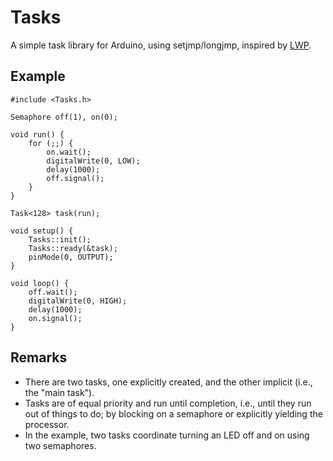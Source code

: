 Tasks
=====
A simple task library for Arduino, using setjmp/longjmp, inspired by [LWP](https://github.com/jscrane/lwp).

Example
-------
    
    #include <Tasks.h>

    Semaphore off(1), on(0);

    void run() {
        for (;;) {
            on.wait();
            digitalWrite(0, LOW);
            delay(1000);
        	off.signal();
        }
    }

    Task<128> task(run);
    
    void setup() {
        Tasks::init();
        Tasks::ready(&task);
        pinMode(0, OUTPUT);
    }

    void loop() {
        off.wait();
        digitalWrite(0, HIGH);
        delay(1000);
        on.signal();
    }

Remarks
-------
* There are two tasks, one explicitly created, and the other implicit (i.e., 
the "main task").
* Tasks are of equal priority and run until completion, i.e., until they
run out of things to do; by blocking on a semaphore or explicitly yielding
the processor.
* In the example, two tasks coordinate turning an LED off and on using two semaphores.
